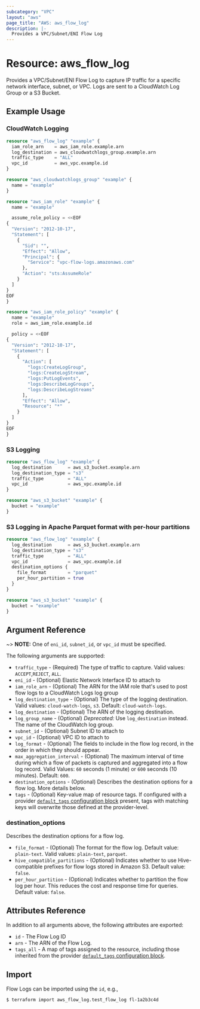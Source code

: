 ```yaml
---
subcategory: "VPC"
layout: "aws"
page_title: "AWS: aws_flow_log"
description: |-
  Provides a VPC/Subnet/ENI Flow Log
---
```


# Resource: aws_flow_log

Provides a VPC/Subnet/ENI Flow Log to capture IP traffic for a specific network
interface, subnet, or VPC. Logs are sent to a CloudWatch Log Group or a S3 Bucket.

## Example Usage

### CloudWatch Logging

```terraform
resource "aws_flow_log" "example" {
  iam_role_arn    = aws_iam_role.example.arn
  log_destination = aws_cloudwatchlogs_group.example.arn
  traffic_type    = "ALL"
  vpc_id          = aws_vpc.example.id
}

resource "aws_cloudwatchlogs_group" "example" {
  name = "example"
}

resource "aws_iam_role" "example" {
  name = "example"

  assume_role_policy = <<EOF
{
  "Version": "2012-10-17",
  "Statement": [
    {
      "Sid": "",
      "Effect": "Allow",
      "Principal": {
        "Service": "vpc-flow-logs.amazonaws.com"
      },
      "Action": "sts:AssumeRole"
    }
  ]
}
EOF
}

resource "aws_iam_role_policy" "example" {
  name = "example"
  role = aws_iam_role.example.id

  policy = <<EOF
{
  "Version": "2012-10-17",
  "Statement": [
    {
      "Action": [
        "logs:CreateLogGroup",
        "logs:CreateLogStream",
        "logs:PutLogEvents",
        "logs:DescribeLogGroups",
        "logs:DescribeLogStreams"
      ],
      "Effect": "Allow",
      "Resource": "*"
    }
  ]
}
EOF
}
```

### S3 Logging

```terraform
resource "aws_flow_log" "example" {
  log_destination      = aws_s3_bucket.example.arn
  log_destination_type = "s3"
  traffic_type         = "ALL"
  vpc_id               = aws_vpc.example.id
}

resource "aws_s3_bucket" "example" {
  bucket = "example"
}
```

### S3 Logging in Apache Parquet format with per-hour partitions

```terraform
resource "aws_flow_log" "example" {
  log_destination      = aws_s3_bucket.example.arn
  log_destination_type = "s3"
  traffic_type         = "ALL"
  vpc_id               = aws_vpc.example.id
  destination_options {
    file_format        = "parquet"
    per_hour_partition = true
  }
}

resource "aws_s3_bucket" "example" {
  bucket = "example"
}
```

## Argument Reference

~> **NOTE:** One of `eni_id`, `subnet_id`, or `vpc_id` must be specified.

The following arguments are supported:

* `traffic_type` - (Required) The type of traffic to capture. Valid values: `ACCEPT`,`REJECT`, `ALL`.
* `eni_id` - (Optional) Elastic Network Interface ID to attach to
* `iam_role_arn` - (Optional) The ARN for the IAM role that's used to post flow logs to a CloudWatch Logs log group
* `log_destination_type` - (Optional) The type of the logging destination. Valid values: `cloud-watch-logs`, `s3`. Default: `cloud-watch-logs`.
* `log_destination` - (Optional) The ARN of the logging destination.
* `log_group_name` - (Optional) *Deprecated:* Use `log_destination` instead. The name of the CloudWatch log group.
* `subnet_id` - (Optional) Subnet ID to attach to
* `vpc_id` - (Optional) VPC ID to attach to
* `log_format` - (Optional) The fields to include in the flow log record, in the order in which they should appear.
* `max_aggregation_interval` - (Optional) The maximum interval of time
  during which a flow of packets is captured and aggregated into a flow
  log record. Valid Values: `60` seconds (1 minute) or `600` seconds (10
  minutes). Default: `600`.
* `destination_options` - (Optional) Describes the destination options for a flow log. More details below.
* `tags` - (Optional) Key-value map of resource tags. If configured with a provider [`default_tags` configuration block](/docs/providers/aws/index.html#default_tags-configuration-block) present, tags with matching keys will overwrite those defined at the provider-level.

### destination_options

Describes the destination options for a flow log.

* `file_format` - (Optional) The format for the flow log. Default value: `plain-text`. Valid values: `plain-text`, `parquet`.
* `hive_compatible_partitions` - (Optional) Indicates whether to use Hive-compatible prefixes for flow logs stored in Amazon S3. Default value: `false`.
* `per_hour_partition` - (Optional) Indicates whether to partition the flow log per hour. This reduces the cost and response time for queries. Default value: `false`.

## Attributes Reference

In addition to all arguments above, the following attributes are exported:

* `id` - The Flow Log ID
* `arn` - The ARN of the Flow Log.
* `tags_all` - A map of tags assigned to the resource, including those inherited from the provider [`default_tags` configuration block](/docs/providers/aws/index.html#default_tags-configuration-block).

## Import

Flow Logs can be imported using the `id`, e.g.,

```
$ terraform import aws_flow_log.test_flow_log fl-1a2b3c4d
```
